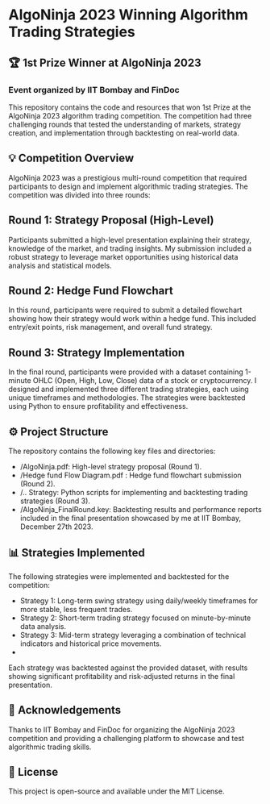 # AlgoNinja 2023 Winning Algorithm Trading Strategies
## 🏆 1st Prize Winner at AlgoNinja 2023
### Event organized by IIT Bombay and FinDoc

This repository contains the code and resources that won 1st Prize at the AlgoNinja 2023 algorithm trading competition. The competition had three challenging rounds that tested the understanding of markets, strategy creation, and implementation through backtesting on real-world data.

## 💡 Competition Overview
AlgoNinja 2023 was a prestigious multi-round competition that required participants to design and implement algorithmic trading strategies. The competition was divided into three rounds:

## Round 1: Strategy Proposal (High-Level)
Participants submitted a high-level presentation explaining their strategy, knowledge of the market, and trading insights. My submission included a robust strategy to leverage market opportunities using historical data analysis and statistical models.

## Round 2: Hedge Fund Flowchart
In this round, participants were required to submit a detailed flowchart showing how their strategy would work within a hedge fund. This included entry/exit points, risk management, and overall fund strategy.

## Round 3: Strategy Implementation
In the final round, participants were provided with a dataset containing 1-minute OHLC (Open, High, Low, Close) data of a stock or cryptocurrency. I designed and implemented three different trading strategies, each using unique timeframes and methodologies. The strategies were backtested using Python to ensure profitability and effectiveness.

## ⚙️ Project Structure
The repository contains the following key files and directories:

- /AlgoNinja.pdf: High-level strategy proposal (Round 1).
- /Hedge fund Flow Diagram.pdf : Hedge fund flowchart submission (Round 2).
- /.. Strategy: Python scripts for implementing and backtesting trading strategies (Round 3).
- /AlgoNinja_FinalRound.key: Backtesting results and performance reports included in the final presentation showcased by me at IIT Bombay, December 27th 2023.

## 📊 Strategies Implemented
The following strategies were implemented and backtested for the competition:

- Strategy 1: Long-term swing strategy using daily/weekly timeframes for more stable, less frequent trades.
- Strategy 2: Short-term trading strategy focused on minute-by-minute data analysis. 
- Strategy 3: Mid-term strategy leveraging a combination of technical indicators and historical price movements.
- 
Each strategy was backtested against the provided dataset, with results showing significant profitability and risk-adjusted returns in the final presentation.

## 🏅 Acknowledgements
Thanks to IIT Bombay and FinDoc for organizing the AlgoNinja 2023 competition and providing a challenging platform to showcase and test algorithmic trading skills.

## 📄 License
This project is open-source and available under the MIT License.
